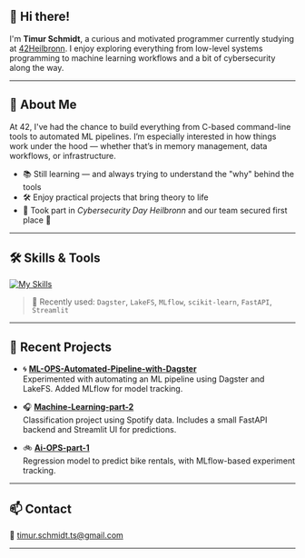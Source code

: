## 👋 Hi there!

I'm **Timur Schmidt**, a curious and motivated programmer currently studying at [42Heilbronn](https://42heilbronn.de/). I enjoy exploring everything from low-level systems programming to machine learning workflows and a bit of cybersecurity along the way.

---

## 🧭 About Me

At 42, I've had the chance to build everything from C-based command-line tools to automated ML pipelines. I’m especially interested in how things work under the hood — whether that’s in memory management, data workflows, or infrastructure.

- 📚 Still learning — and always trying to understand the "why" behind the tools  
- 🛠️ Enjoy practical projects that bring theory to life  
- 🔐 Took part in *Cybersecurity Day Heilbronn* and our team secured first place 🥇

---

## 🛠️ Skills & Tools

[![My Skills](https://skillicons.dev/icons?i=c,cpp,py,git,docker,linux,sklearn,fastapi,streamlit&perline=8)](https://skillicons.dev)
> 🔧 Recently used: `Dagster`, `LakeFS`, `MLflow`, `scikit-learn`, `FastAPI`, `Streamlit`

---

## 🧪 Recent Projects

- 🌀 **[ML-OPS-Automated-Pipeline-with-Dagster](https://github.com/rilikt/ML-OPS-Automated-Pipeline-with-Dagster)**  
  Experimented with automating an ML pipeline using Dagster and LakeFS. Added MLflow for model tracking.

- 🎧 **[Machine-Learning-part-2](https://github.com/rilikt/Machine-Learning-part-2)**  
  Classification project using Spotify data. Includes a small FastAPI backend and Streamlit UI for predictions.

- 🚲 **[Ai-OPS-part-1](https://github.com/rilikt/Ai-OPS-part-1)**  
  Regression model to predict bike rentals, with MLflow-based experiment tracking.

---

## 📫 Contact

📧 [timur.schmidt.ts@gmail.com](mailto:timur.schmidt.ts@gmail.com)

---

